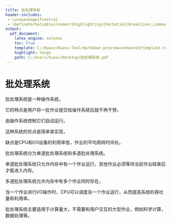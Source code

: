 ```yaml
---
title: 批处理系统
header-includes:
 - \usepackage{fvextra}
 - \DefineVerbatimEnvironment{Highlighting}{Verbatim}{breaklines,commandchars=\\\{\}}
output:
  pdf_document:
    latex_engine: xelatex
    toc: true
    template: C:/Huaxv/Huaxv-Tool/markdown-preview=enhanced/template.tex
    highlight: tango
    path: C:/Users/huaxv/Desktop/批处理系统.pdf
---
```


# 批处理系统

批处理系统是一种操作系统，

它的特点是用户将一批作业提交给操作系统后就不再干预，

由操作系统控制它们自动运行。

这种系统的优点是简单易实现，

缺点是CPU和I/O设备的利用率低，作业的平均周转时间长。

批处理系统分为单道批处理系统和多道批处理系统。

单道批处理系统只允许内存中有一个作业运行，其他作业必须等待当前作业结束后才能进入内存。

多道批处理系统允许内存中有多个作业同时存在，

当一个作业进行I/O操作时，CPU可以调度另一个作业运行，从而提高系统的吞吐量和利用率。

批处理系统主要适用于计算量大，不需要和用户交互的大型作业，例如科学计算，数据处理等。
